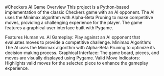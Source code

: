 #Checkers AI Game
Overview
This project is a Python-based implementation of the classic Checkers game with an AI opponent. The AI uses the Minimax algorithm with Alpha-Beta Pruning to make competitive moves, providing a challenging experience for the player. The game features a graphical user interface built with Pygame.

Features
Human vs. AI Gameplay: Play against an AI opponent that evaluates moves to provide a competitive challenge.
Minimax Algorithm: The AI uses the Minimax algorithm with Alpha-Beta Pruning to optimize its decision-making process.
Graphical Interface: The game board, pieces, and moves are visually displayed using Pygame.
Valid Move Indicators: Highlights valid moves for the selected piece to enhance the gameplay experience.
